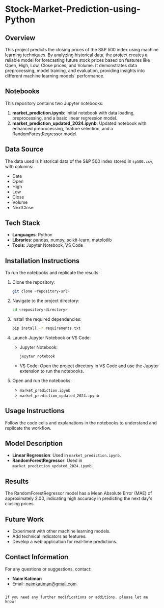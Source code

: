 # Stock-Market-Prediction-using-Python

## Overview
This project predicts the closing prices of the S&P 500 index using machine learning techniques. By analyzing historical data, the project creates a reliable model for forecasting future stock prices based on features like Open, High, Low, Close prices, and Volume. It demonstrates data preprocessing, model training, and evaluation, providing insights into different machine learning models' performance.

## Notebooks
This repository contains two Jupyter notebooks:

1. **market_prediction.ipynb**: Initial notebook with data loading, preprocessing, and a basic linear regression model.
2. **market_prediction_updated_2024.ipynb**: Updated notebook with enhanced preprocessing, feature selection, and a RandomForestRegressor model.

## Data Source
The data used is historical data of the S&P 500 index stored in `sp500.csv`, with columns:
- Date
- Open
- High
- Low
- Close
- Volume
- NextClose

## Tech Stack
- **Languages**: Python
- **Libraries**: pandas, numpy, scikit-learn, matplotlib
- **Tools**: Jupyter Notebook, VS Code

## Installation Instructions
To run the notebooks and replicate the results:

1. Clone the repository:
   ```sh
   git clone <repository-url>
   ```

2. Navigate to the project directory:
   ```sh
   cd <repository-directory>
   ```

3. Install the required dependencies:
   ```sh
   pip install -r requirements.txt
   ```

4. Launch Jupyter Notebook or VS Code:
   - Jupyter Notebook:
     ```sh
     jupyter notebook
     ```
   - VS Code:
     Open the project directory in VS Code and use the Jupyter extension to run the notebooks.

5. Open and run the notebooks:
   - `market_prediction.ipynb`
   - `market_prediction_updated_2024.ipynb`

## Usage Instructions
Follow the code cells and explanations in the notebooks to understand and replicate the workflow.

## Model Description
- **Linear Regression**: Used in `market_prediction.ipynb`.
- **RandomForestRegressor**: Used in `market_prediction_updated_2024.ipynb`.

## Results
The RandomForestRegressor model has a Mean Absolute Error (MAE) of approximately 2.00, indicating high accuracy in predicting the next day's closing prices.

## Future Work
- Experiment with other machine learning models.
- Add technical indicators as features.
- Develop a web application for real-time predictions.

## Contact Information
For any questions or suggestions, contact:
- **Naim Katiman**
- Email: [naimkatiman@gmail.com](mailto:naimkatiman@gmail.com)
```

If you need any further modifications or additions, please let me know!
